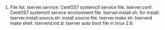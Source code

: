 1. File list.
tserver.service: CentOS7 systemctl service file.
tserver.conf: CentOS7 systemctl service environment file.
tserver.install.sh: for install.
tserver.install.source.sh: install source file.
tserver.make.sh: tserverd make shell.
tserverd.init.d: tserver auto boot file in linux 2.6.